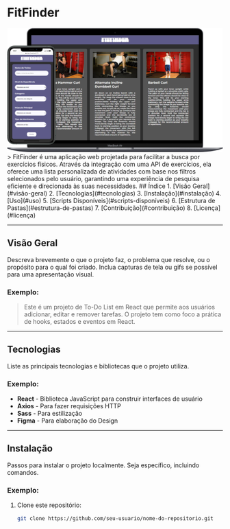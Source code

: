 # **FitFinder**
<img src="src/assets/thumb.svg" alt="">
> FitFinder é uma aplicação web projetada para facilitar a busca por exercícios físicos. Através da integração com uma API de exercícios, ela oferece uma lista personalizada de atividades com base nos filtros selecionados pelo usuário, garantindo uma experiência de pesquisa eficiente e direcionada às suas necessidades.
## Índice
1. [Visão Geral](#visão-geral)
2. [Tecnologias](#tecnologias)
3. [Instalação](#instalação)
4. [Uso](#uso)
5. [Scripts Disponíveis](#scripts-disponíveis)
6. [Estrutura de Pastas](#estrutura-de-pastas)
7. [Contribuição](#contribuição)
8. [Licença](#licença)

---

## Visão Geral
Descreva brevemente o que o projeto faz, o problema que resolve, ou o propósito para o qual foi criado. Inclua capturas de tela ou gifs se possível para uma apresentação visual.

### Exemplo:
> Este é um projeto de To-Do List em React que permite aos usuários adicionar, editar e remover tarefas. O projeto tem como foco a prática de hooks, estados e eventos em React.

---

## Tecnologias
Liste as principais tecnologias e bibliotecas que o projeto utiliza.

### Exemplo:
- **React** - Biblioteca JavaScript para construir interfaces de usuário
- **Axios** - Para fazer requisições HTTP
- **Sass** - Para estilização
- **Figma** - Para elaboração do Design

---

## Instalação
Passos para instalar o projeto localmente. Seja específico, incluindo comandos.

### Exemplo:
1. Clone este repositório:
   ```bash
   git clone https://github.com/seu-usuario/nome-do-repositorio.git
